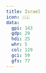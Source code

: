 ```yaml
---
title: Israel
icon: 🇮🇱
data:
  gpi: 143
  gdp: 29
  hdi: 25
  whr: 5
  col: 129
  gci: 59
  gfs: 77
---
```

